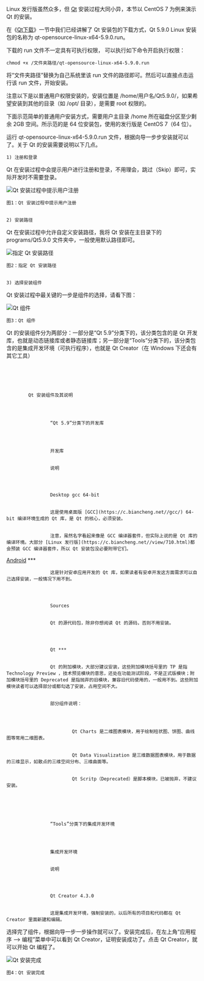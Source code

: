 Linux 发行版虽然众多，但 [Qt](https://c.biancheng.net//qt/) 安装过程大同小异，本节以 CentOS 7 为例来演示 Qt 的安装。

在《[Qt下载](https://c.biancheng.net//view/3851.html)》一节中我们已经讲解了 Qt 安装包的下载方式，Qt 5.9.0 Linux 安装包的名称为 qt-opensource-linux-x64-5.9.0.run。

下载的 run 文件不一定具有可执行权限， 可以执行如下命令开启执行权限：

	chmod +x /文件夹路径/qt-opensource-linux-x64-5.9.0.run
将“文件夹路径”替换为自己系统里该 run 文件的路径即可。然后可以直接点击运行该 run 文件，开始安装。

注意以下是以普通用户权限安装的，安装位置是 /home/用户名/Qt5.9.0/，如果希望安装到其他的目录（如 /opt/ 目录），是需要 root 权限的。

下面示范简单的普通用户安装方式，需要用户主目录 /home 所在磁盘分区至少剩余 2GB 空间。所示范的是 64 位安装包，使用的发行版是 CentOS 7（64 位）。

运行 qt-opensource-linux-x64-5.9.0.run 文件，根据向导一步步安装就可以了。关于 Qt 的安装需要说明以下几点。

	1) 注册和登录
Qt 在安装过程中会提示用户进行注册和登录，不用理会，跳过（Skip）即可，实际开发时不需要登录。

![Qt 安装过程中提示用户注册](https://c.biancheng.net//uploads/allimg/190530/1-1Z530154Z9604.gif)
	图1：Qt 安装过程中提示用户注册

	2) 安装路径
Qt 在安装过程中允许自定义安装路径，我将 Qt 安装在主目录下的 programs/Qt5.9.0 文件夹中，一般使用默认路径即可。

![指定 Qt 安装路径](https://c.biancheng.net//uploads/allimg/190531/1-1Z531145A2940.gif)
	图2：指定 Qt 安装路径

	3) 选择安装组件
Qt 安装过程中最关键的一步是组件的选择，请看下图：

![Qt 组件](https://c.biancheng.net//uploads/allimg/190531/1-1Z53115100C14.gif)
	图3：Qt 组件

Qt 的安装组件分为两部分：一部分是“Qt 5.9”分类下的，该分类包含的是 Qt 开发库，也就是动态链接库或者静态链接库；另一部分是“Tools”分类下的，该分类包含的是集成开发环境（可执行程序），也就是 Qt Creator（在 Windows 下还会有其它工具）

	 



			Qt 安装组件及其说明



					“Qt 5.9”分类下的开发库



					开发库

					说明



					Desktop gcc 64-bit

					这是使用桌面版 [GCC](https://c.biancheng.net//gcc/) 64-bit 编译环境生成的 Qt 库，是 Qt 的核心，必须安装。

					注意，虽然名字看起来像是 GCC 编译器套件，但实际上说的是 Qt 库的编译环境。大部分 [Linux 发行版](https://c.biancheng.net//view/710.html)都会预装 GCC 编译器套件，所以 Qt 安装包没必要附带它们。



[Android](https://c.biancheng.net//android/) ***

					这是针对安卓应用开发的 Qt 库，如果读者有安卓开发这方面需求可以自己选择安装，一般情况下用不到。



					Sources

					Qt 的源代码包，除非你想阅读 Qt 的源码，否则不用安装。



					Qt ***

					Qt 的附加模块，大部分建议安装，这些附加模块括号里的 TP 是指 Technology Preview ，技术预览模块的意思，还处在功能测试阶段，不是正式版模块；附加模块括号里的 Deprecated 是指抛弃的旧模块，兼容旧代码使用的，一般用不到。这些附加模块读者可以选择部分或都勾选了安装，占用空间不大。

					部分组件说明：
					

							Qt Charts 是二维图表模块，用于绘制柱状图、饼图、曲线图等常用二维图表。

							Qt Data Visualization 是三维数据图表模块，用于数据的三维显示，如散点的三维空间分布、三维曲面等。

							Qt Scritp（Deprecated）是脚本模块，已被抛弃，不建议安装。





					“Tools”分类下的集成开发环境



					集成开发环境

					说明



					Qt Creator 4.3.0

					这是集成开发环境，强制安装的，以后所有的项目和代码都在 Qt Creator 里面新建和编辑。





选择完了组件，根据向导一步一步操作就可以了。安装完成后，在左上角“应用程序 --> 编程”菜单中可以看到 Qt Creator，证明安装成功了。点击 Qt Creator，就可以开始 Qt 编程了。


![Qt 安装完成](https://c.biancheng.net//uploads/allimg/190530/1-1Z5301P02L53.gif)
	图4：Qt 安装完成
